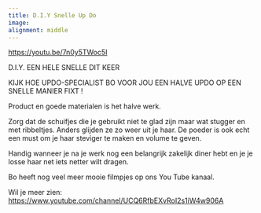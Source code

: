 ```yaml
---
title: D.I.Y Snelle Up Do
image:
alignment: middle
---
```


https://youtu.be/7n0y5TWoc5I

D.I.Y. EEN HELE SNELLE DIT KEER

KIJK HOE UPDO-SPECIALIST BO VOOR JOU EEN HALVE UPDO OP EEN SNELLE MANIER FIXT !

Product en goede materialen is het halve werk.

Zorg dat de schuifjes die je gebruikt niet te glad zijn maar wat stugger en met ribbeltjes. Anders glijden ze zo weer uit je haar. De poeder is ook echt een must om je haar steviger te maken en volume te geven.

Handig wanneer je na je werk nog een belangrijk zakelijk diner hebt en je je losse haar net iets netter wilt dragen.

Bo heeft nog veel meer mooie filmpjes op ons You Tube kanaal.

Wil je meer zien: https://www.youtube.com/channel/UCQ6RfbEXvRoI2s1iW4w906A